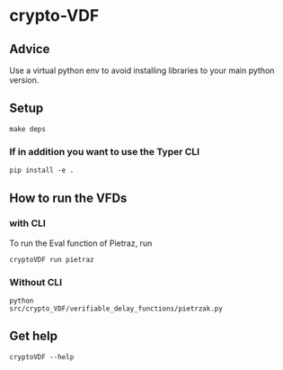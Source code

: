 # crypto-VDF

## Advice
Use a virtual python env to avoid installing libraries to your main python version.

## Setup
<code>make deps</code>

### If in addition you want to use the Typer CLI

<code>pip install -e .</code>


## How to run the VFDs 
### with CLI
To run the Eval function of Pietraz, run

<code>cryptoVDF run pietraz</code>

### Without CLI

<code>python src/crypto_VDF/verifiable_delay_functions/pietrzak.py</code>
## Get help
<code>cryptoVDF --help</code>